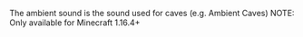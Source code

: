 The ambient sound is the sound used for caves (e.g. Ambient Caves)
NOTE: Only available for Minecraft 1.16.4+